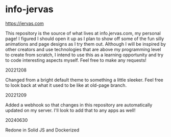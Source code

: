 
# info-jervas
https://jervas.com

This repository is the source of what lives at info.jervas.com, my personal page! I figured I should open it up as I plan to show off some of the fun silly animations and page designs as I try them out. Although I will be inspired by other creators and use technologies that are above my programming level to create from scratch, I intend to use this as a learning opportunity and try to code interesting aspects myself. Feel free to make any requests! 

20221208

Changed from a bright default theme to something a little sleeker. Feel free to look back at what it used to be like at old-page branch.

20221209

Added a webhook so that changes in this repository are automatically updated on my server. I'll look to add that to any apps as well!

20240630

Redone in Solid JS and Dockerized
